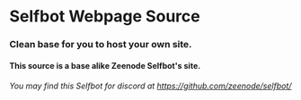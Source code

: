 # Selfbot Webpage Source
### Clean base for you to host your own site.
#### This source is a base alike Zeenode Selfbot's site.
###### You may find this Selfbot for discord at https://github.com/zeenode/selfbot/
